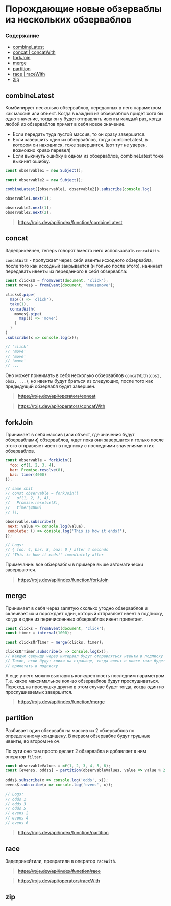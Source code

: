 # Порождающие новые обзерваблы из нескольких обзерваблов

### Содержание

* [combineLatest](#combinelatest)
* [concat | concatWith](#concat)
* [forkJoin](#forkjoin)
* [merge](#merge)
* [partition](#partition)
* [race | raceWith](#race)
* [zip](#zip)

## combineLatest

Комбинирует несколько обзерваблов, переданных в него параметром как массив или объект. Когда в каждый из обзерваблов придет хотя бы одно значение, тогда он у будет отправлять ивенты каждый раз, когда любой из обзерваблов примет в себя новое значение.

* Если передать туда пустой массив, то он сразу завершится.
* Если завершить один из обзерваблов, тогда combineLatest, в котором он находился, тоже завершится. (вот тут не уверен, возможно криво перевел)
* Если выкинуть ошибку в одном из обзерваблов, combineLatest тоже выкинет ошибку.

```js
const observable1 = new Subject();

const observable2 = new Subject();

combineLatest([observable1, observable2]).subscribe(console.log)

observable1.next(1);

observable2.next(1);
observable2.next(2);

```

> https://rxjs.dev/api/index/function/combineLatest

## concat

Задеприкейчен, теперь говорят вместо него использовать `concatWith`.

`concatWith` - пропускает через себя ивенты исходного обзервабла, после того как исходный закрывается (и только после этого), начинает передавать ивенты из переданного в себя обзервабла:
```js
const clicks$ = fromEvent(document, 'click');
const moves$ = fromEvent(document, 'mousemove');

clicks$.pipe(
  map(() => 'click'),
  take(1),
  concatWith(
    moves$.pipe(
      map(() => 'move')
    )
  )
)
.subscribe(x => console.log(x));

// 'click'
// 'move'
// 'move'
// 'move'
// ...
```

Оно может принимать в себя несколько обзерваблов `concatWith(obs1, obs2, ...)`, но ивенты будут браться из следующих, после того как предыдущий обзервабл будет завершен.

> ~~https://rxjs.dev/api/operators/concat~~

> https://rxjs.dev/api/operators/concatWith

## forkJoin

Принимает в себя массив (или объект, где значения будут обзерваблами) обзерваблов, ждет пока они завершатся и только после этого отправляет ивент в подписку с последними значениями этих обзерваблов.
```js
const observable = forkJoin({
  foo: of(1, 2, 3, 4),
  bar: Promise.resolve(8),
  baz: timer(4000)
});

// same shit
// const observable = forkJoin([
//   of(1, 2, 3, 4),
//   Promise.resolve(8),
//   timer(4000)
// ]);

observable.subscribe({
 next: value => console.log(value),
 complete: () => console.log('This is how it ends!'),
});

// Logs:
// { foo: 4, bar: 8, baz: 0 } after 4 seconds
// 'This is how it ends!' immediately after
```

Примечание: все обзерваблы в примере выше автоматически завершаются.

> https://rxjs.dev/api/index/function/forkJoin

## merge

Принимает в себя через запятую сколько угодно обзерваблов и склеивает их и порождает один, который отправляет ивент в подписку, когда в один из перечисленных обзерваблов ивент прилетает.

```js
const clicks = fromEvent(document, 'click');
const timer = interval(1000);

const clicksOrTimer = merge(clicks, timer);

clicksOrTimer.subscribe(x => console.log(x));
// Каждую секунду через интервал будут отправляться ивенты в подписку
// Также, если будут клики на странице, тогда ивент о клике тоже будет
// прилетать в подписку
```

А еще у него можно выставить конкурентность последним параметром. Т.е. какое максимальное кол-во обзерваблов будут прослушиваться. Переход на прослушку других в этом случае будет тогда, когда один из прослушиваемых завершится.

> https://rxjs.dev/api/index/function/merge

## partition

Разбивает один обзервабл на массив из 2 обзерваблов по определенному кондишену. В первом обзервабле будут трушные ивенты, во втором не оч.

По сути оно там просто делает 2 обзервабла и добавляет к ним оператор `filter`.

```js
const observableValues = of(1, 2, 3, 4, 5, 6);
const [evens$, odds$] = partition(observableValues, value => value % 2 === 0);
 
odds$.subscribe(x => console.log('odds', x));
evens$.subscribe(x => console.log('evens', x));
 
// Logs:
// odds 1
// odds 3
// odds 5
// evens 2
// evens 4
// evens 6
```

> https://rxjs.dev/api/index/function/partition

## race

Задеприкейтили, превратили в оператор `raceWith`.


> ~~https://rxjs.dev/api/index/function/race~~

> https://rxjs.dev/api/operators/raceWith

## zip
